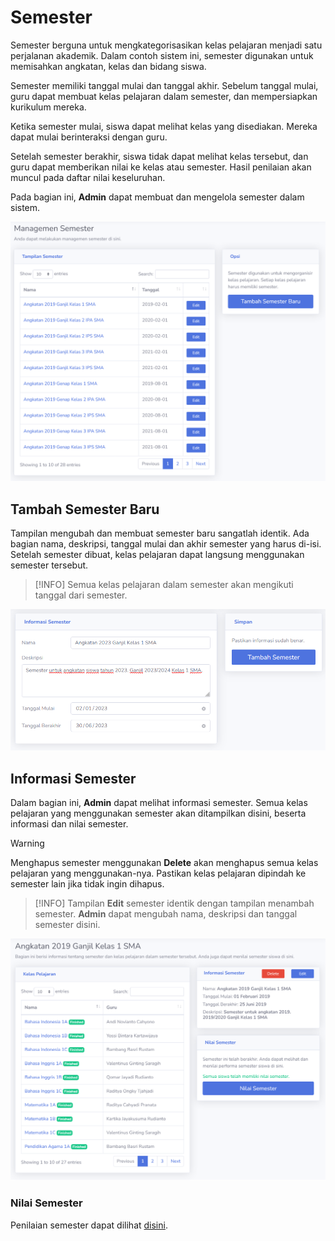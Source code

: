# Semester
Semester berguna untuk mengkategorisasikan kelas pelajaran menjadi satu perjalanan akademik. Dalam contoh sistem ini, semester digunakan untuk memisahkan angkatan, kelas dan bidang siswa.

Semester memiliki tanggal mulai dan tanggal akhir. Sebelum tanggal mulai, guru dapat membuat kelas pelajaran dalam semester, dan mempersiapkan kurikulum mereka.

Ketika semester mulai, siswa dapat melihat kelas yang disediakan. Mereka dapat mulai berinteraksi dengan guru.

Setelah semester berakhir, siswa tidak dapat melihat kelas tersebut, dan guru dapat memberikan nilai ke kelas atau semester. Hasil penilaian akan muncul pada daftar nilai keseluruhan.

Pada bagian ini, **Admin** dapat membuat dan mengelola semester dalam sistem.

![Semester](_media/semester.png)

## Tambah Semester Baru
Tampilan mengubah dan membuat semester baru sangatlah identik. Ada bagian nama, deskripsi, tanggal mulai dan akhir semester yang harus di-isi. Setelah semester dibuat, kelas pelajaran dapat langsung menggunakan semester tersebut.

> [!INFO]
> Semua kelas pelajaran dalam semester akan mengikuti tanggal dari semester.

![Tambah Semester](_media/tambah_semester.png)

## Informasi Semester
Dalam bagian ini, **Admin** dapat melihat informasi semester. Semua kelas pelajaran yang menggunakan semester akan ditampilkan disini, beserta informasi dan nilai semester.

> [!WARNING]
> Menghapus semester menggunakan **Delete** akan menghapus semua kelas pelajaran yang menggunakan-nya. Pastikan kelas pelajaran dipindah ke semester lain jika tidak ingin dihapus.

> [!INFO]
> Tampilan **Edit** semester identik dengan tampilan menambah semester. **Admin** dapat mengubah nama, deskripsi dan tanggal semester disini.

![Semester View](_media/semester_view.png)

### Nilai Semester
Penilaian semester dapat dilihat [disini](account_types/admin/nilai_semester.md).
